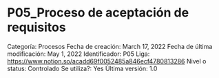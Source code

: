 # P05_Proceso de aceptación de requisitos

Categoría: Procesos
Fecha de creación: March 17, 2022
Fecha de última modificación: May 1, 2022
Identificador: P05
Liga: https://www.notion.so/acadd69f0052485a846ecf4780813286
Nivel o status: Controlado
Se utiliza?: Yes
Última versión: 1.0